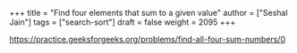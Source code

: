 +++
title = "Find four elements that sum to a given value"
author = ["Seshal Jain"]
tags = ["search-sort"]
draft = false
weight = 2095
+++

<https://practice.geeksforgeeks.org/problems/find-all-four-sum-numbers/0>
